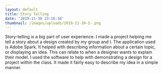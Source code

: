 ```yaml
---
layout: default
title: Story Telling
date: '2019-11-30 23:16:38'
thumbnail: /images/uploads/2019-11-30-2-.png
---
```

Story-telling is a big part of user experience. I made a project helping me tell a story about a design created by my group and I. The application used is Adobe Spark. It helped with describing information about a certain topic, or displaying an idea. This can relate to when a designer wants to explain their model. I used the software to help with demonstrating a design for a project within the class. It made it fairly easy to describe my idea in a simple manner.
